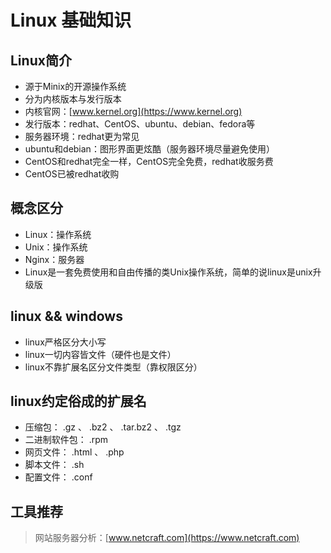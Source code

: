 # Linux 基础知识

## Linux简介
* 源于Minix的开源操作系统
* 分为内核版本与发行版本
* 内核官网：[www.kernel.org](https://www.kernel.org)
* 发行版本：redhat、CentOS、ubuntu、debian、fedora等
* 服务器环境：redhat更为常见
* ubuntu和debian：图形界面更炫酷（服务器环境尽量避免使用）
* CentOS和redhat完全一样，CentOS完全免费，redhat收服务费
* CentOS已被redhat收购

## 概念区分
* Linux：操作系统
* Unix：操作系统
* Nginx：服务器
* Linux是一套免费使用和自由传播的类Unix操作系统，简单的说linux是unix升级版

## linux && windows
* linux严格区分大小写
* linux一切内容皆文件（硬件也是文件）
* linux不靠扩展名区分文件类型（靠权限区分）

## linux约定俗成的扩展名
* 压缩包： .gz 、 .bz2 、 .tar.bz2 、 .tgz
* 二进制软件包： .rpm
* 网页文件： .html 、 .php
* 脚本文件： .sh
* 配置文件： .conf

## 工具推荐
>网站服务器分析：[www.netcraft.com](https://www.netcraft.com)